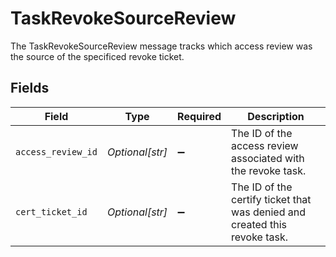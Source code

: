 # TaskRevokeSourceReview

The TaskRevokeSourceReview message tracks which access review was the source of the specificed revoke ticket.


## Fields

| Field                                                                      | Type                                                                       | Required                                                                   | Description                                                                |
| -------------------------------------------------------------------------- | -------------------------------------------------------------------------- | -------------------------------------------------------------------------- | -------------------------------------------------------------------------- |
| `access_review_id`                                                         | *Optional[str]*                                                            | :heavy_minus_sign:                                                         | The ID of the access review associated with the revoke task.               |
| `cert_ticket_id`                                                           | *Optional[str]*                                                            | :heavy_minus_sign:                                                         | The ID of the certify ticket that was denied and created this revoke task. |